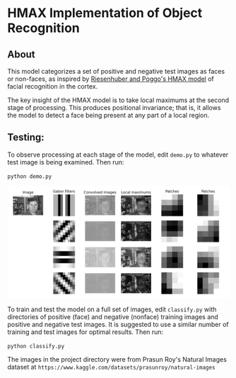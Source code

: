 # HMAX Implementation of Object Recognition 

## About ##

This model categorizes a set of positive and negative test images as faces or non-faces, as inspired by [Riesenhuber and Poggo's HMAX model](https://www.researchgate.net/publication/12774907_Riesenhuber_M_Poggio_T_Hierarchical_models_of_object_recognition_in_cortex_Nat_Neurosci_2_1019-1025) of facial recognition in the cortex. 

The key insight of the HMAX model is to take local maximums at the second stage of processing. This produces positional invariance; that is, it allows the model to detect a face being present at any part of a local region. 

## Testing: ##

To observe processing at each stage of the model, edit `demo.py` to whatever test image is being examined. Then run: 

`python demo.py`

![Image of stages of facial recognition processing](./demo_image.png)

To train and test the model on a full set of images, edit `classify.py` with directories of positive (face) and negative (nonface) training images and positive and negative test images. It is suggested to use a similar number of training and test images for optimal results. Then run: 

`python classify.py`

The images in the project directory were from Prasun Roy's Natural Images dataset at `https://www.kaggle.com/datasets/prasunroy/natural-images` 